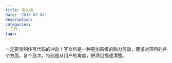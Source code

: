 ```yaml
---
title: 写文档
date: '2013-07-04'
description:
categories:
- 工作
tags:
---
```


一定要克制住写代码的冲动！写文档是一种更加高级的脑力劳动，要求对项目的各个方面，各个层次，特别是从用户的角度，把项目描述清楚。
